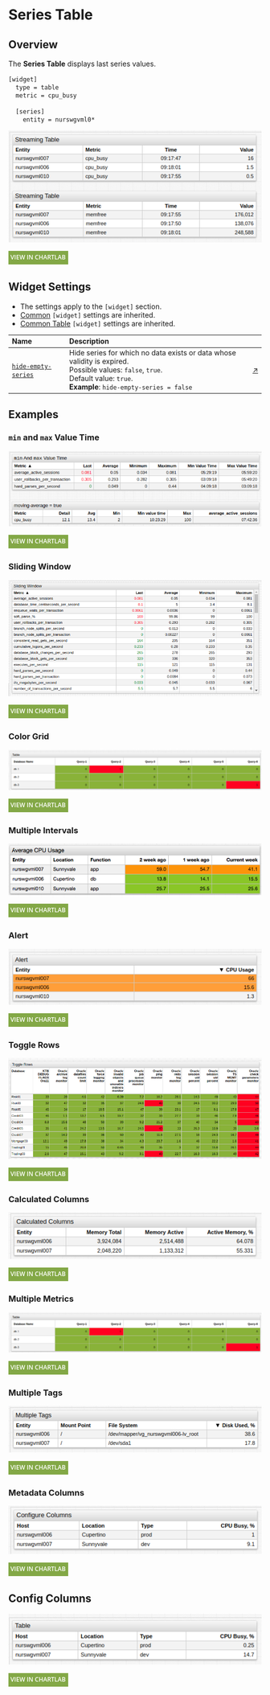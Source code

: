 # Series Table

## Overview

The **Series Table** displays last series values.

```ls
[widget]
  type = table
  metric = cpu_busy

  [series]
    entity = nurswgvml0*
```

![](./images/streaming-table-title.png)

[![](../../images/button.png)](https://apps.axibase.com/chartlab/7c05786f)

## Widget Settings

* The settings apply to the `[widget]` section.
* [Common](../shared/README.md#widget-settings) `[widget]` settings are inherited.
* [Common Table](../shared-table/README.md#widget-settings) `[widget]` settings are inherited.

Name | Description | &nbsp;
:--|:--|:--
<a name="hide-empty-series"></a>[`hide-empty-series`](#hide-empty-series)| Hide series for which no data exists or data whose validity is expired.<br>Possible values: `false`, `true`.<br>Default value: `true`.<br>**Example**: `hide-empty-series = false`| [↗](https://apps.axibase.com/chartlab/cfc5c1bd)

## Examples

### `min` and `max` Value Time

![](./images/min-max-2.png)

[![](../../images/button.png)](https://apps.axibase.com/chartlab/905f49d0)

### Sliding Window

![](./images/sliding-window.png)

[![](../../images/button.png)](https://apps.axibase.com/chartlab/b09687f9)

### Color Grid

![](./images/st-1.png)

[![](../../images/button.png)](https://apps.axibase.com/chartlab/6489829c/8/)

### Multiple Intervals

![](./images/multiple-intervals.png)

[![](../../images/button.png)](https://apps.axibase.com/chartlab/b371626f/2/)

### Alert

![](./images/alert-example-1.png)

[![](../../images/button.png)](https://apps.axibase.com/chartlab/4d03229c)

### Toggle Rows

![](./images/toggle-rows-2.png)

[![](../../images/button.png)](https://apps.axibase.com/chartlab/ae3ece3f)

### Calculated Columns

![](./images/calculated-columns.png)

[![](../../images/button.png)](https://apps.axibase.com/chartlab/ff8aabfd)

### Multiple Metrics

![](./images/st-1.png)

[![](../../images/button.png)](https://apps.axibase.com/chartlab/ca71ab6d)

### Multiple Tags

![](./images/multiple-tags.png)

[![](../../images/button.png)](https://apps.axibase.com/chartlab/c9e3624d)

### Metadata Columns

![](./images/configure-columns.png)

[![](../../images/button.png)](https://apps.axibase.com/chartlab/f804ddc9)

## Config Columns

![](./images/st-2.png)

[![](../../images/button.png)](https://apps.axibase.com/chartlab/fb8bdf13/4/)